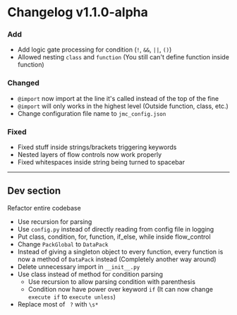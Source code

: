 # Changelog v1.1.0-alpha

### Add
- Add logic gate processing for condition (`!`, `&&`, `||`, `()`)
- Allowed nesting `class` and `function` (You still can't define function inside function)

### Changed
- `@import` now import at the line it's called instead of the top of the fine
- `@import` will only works in the highest level (Outside function, class, etc.)
- Change configuration file name to `jmc_config.json`

### Fixed
- Fixed stuff inside strings/brackets triggering keywords
- Nested layers of flow controls now work properly
- Fixed whitespaces inside string being turned to spacebar

---

## Dev section

Refactor entire codebase

- Use recursion for parsing
- Use `config.py` instead of directly reading from config file in logging
- Put class, condition, for, function, if_else, while inside flow_control
- Change `PackGlobal` to `DataPack`
- Instead of giving a singleton object to every function, every function is now a method of `DataPack` instead (Completely another way around)
- Delete unnecessary import in `__init__.py`
- Use class instead of method for condition parsing
    - Use recursion to allow parsing condition with parenthesis
    - Condition now have power over keyword `if` (It can now change `execute if` to `execute unless`)
- Replace most of ` ?` with `\s*`
